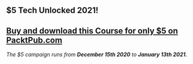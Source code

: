 ## $5 Tech Unlocked 2021!
[Buy and download this Course for only $5 on PacktPub.com](https://www.packtpub.com/product/machine-learning-end-to-end-guide-for-java-developers/9781788622219)
-----
*The $5 campaign         runs from __December 15th 2020__ to __January 13th 2021.__*

